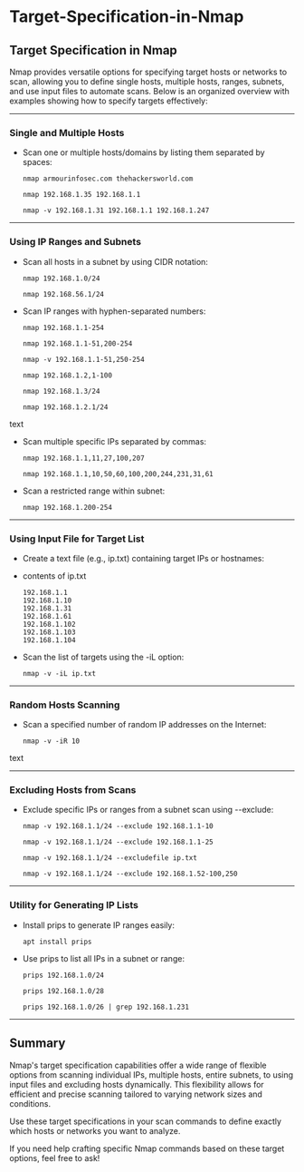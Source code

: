 # Target-Specification-in-Nmap

## Target Specification in Nmap

Nmap provides versatile options for specifying target hosts or networks to scan, allowing you to define single hosts, multiple hosts, ranges, subnets, and use input files to automate scans. Below is an organized overview with examples showing how to specify targets effectively:

---

### Single and Multiple Hosts

- Scan one or multiple hosts/domains by listing them separated by spaces:

      nmap armourinfosec.com thehackersworld.com

      nmap 192.168.1.35 192.168.1.1

      nmap -v 192.168.1.31 192.168.1.1 192.168.1.247


---

### Using IP Ranges and Subnets

- Scan all hosts in a subnet by using CIDR notation:

      nmap 192.168.1.0/24

      nmap 192.168.56.1/24


- Scan IP ranges with hyphen-separated numbers:

      nmap 192.168.1.1-254

      nmap 192.168.1.1-51,200-254

      nmap -v 192.168.1.1-51,250-254

      nmap 192.168.1.2,1-100

      nmap 192.168.1.3/24

      nmap 192.168.1.2.1/24

text

- Scan multiple specific IPs separated by commas:

      nmap 192.168.1.1,11,27,100,207

      nmap 192.168.1.1,10,50,60,100,200,244,231,31,61


- Scan a restricted range within subnet:

      nmap 192.168.1.200-254


---

### Using Input File for Target List

- Create a text file (e.g., ip.txt) containing target IPs or hostnames:

- contents of ip.txt
      
      192.168.1.1
      192.168.1.10
      192.168.1.31
      192.168.1.61
      192.168.1.102
      192.168.1.103
      192.168.1.104


- Scan the list of targets using the -iL option:

      nmap -v -iL ip.txt


---

### Random Hosts Scanning

- Scan a specified number of random IP addresses on the Internet:

      nmap -v -iR 10

text

---

### Excluding Hosts from Scans

- Exclude specific IPs or ranges from a subnet scan using --exclude:

      nmap -v 192.168.1.1/24 --exclude 192.168.1.1-10
      
      nmap -v 192.168.1.1/24 --exclude 192.168.1.1-25
      
      nmap -v 192.168.1.1/24 --excludefile ip.txt
      
      nmap -v 192.168.1.1/24 --exclude 192.168.1.52-100,250


---

### Utility for Generating IP Lists

- Install prips to generate IP ranges easily:

      apt install prips


- Use prips to list all IPs in a subnet or range:

      prips 192.168.1.0/24

      prips 192.168.1.0/28

      prips 192.168.1.0/26 | grep 192.168.1.231


---

## Summary

Nmap's target specification capabilities offer a wide range of flexible options from scanning individual IPs, multiple hosts, entire subnets, to using input files and excluding hosts dynamically. This flexibility allows for efficient and precise scanning tailored to varying network sizes and conditions.

Use these target specifications in your scan commands to define exactly which hosts or networks you want to analyze.

If you need help crafting specific Nmap commands based on these target options, feel free to ask!
